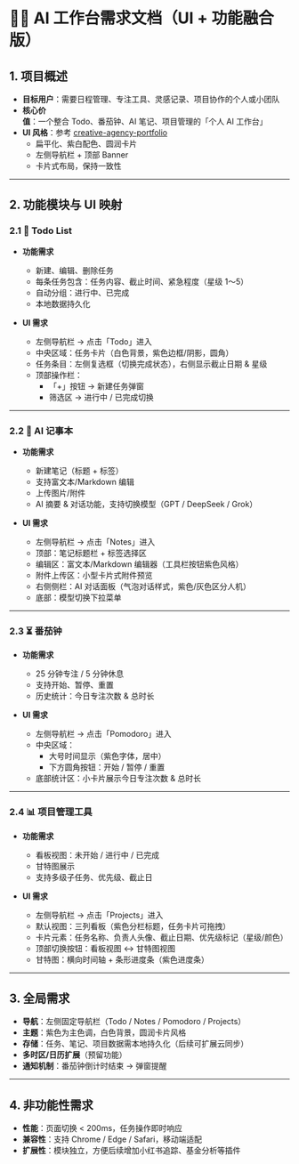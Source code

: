 # 🧑‍💻 AI 工作台需求文档（UI + 功能融合版）

## 1. 项目概述
- **目标用户**：需要日程管理、专注工具、灵感记录、项目协作的个人或小团队  
- **核心价值**：一个整合 Todo、番茄钟、AI 笔记、项目管理的「个人 AI 工作台」  
- **UI 风格**：参考 [creative-agency-portfolio](https://v0.app/chat/creative-agency-portfolio-8hAnJOfAeVj)  
  - 扁平化、紫白配色、圆润卡片  
  - 左侧导航栏 + 顶部 Banner  
  - 卡片式布局，保持一致性  

---

## 2. 功能模块与 UI 映射

### 2.1 📌 Todo List
- **功能需求**
  - 新建、编辑、删除任务  
  - 每条任务包含：任务内容、截止时间、紧急程度（星级 1～5）  
  - 自动分组：进行中、已完成  
  - 本地数据持久化  

- **UI 需求**
  - 左侧导航栏 → 点击「Todo」进入  
  - 中央区域：任务卡片（白色背景，紫色边框/阴影，圆角）  
  - 任务条目：左侧复选框（切换完成状态），右侧显示截止日期 & 星级  
  - 顶部操作栏：  
    - 「+」按钮 → 新建任务弹窗  
    - 筛选区 → 进行中 / 已完成切换  

---

### 2.2 📝 AI 记事本
- **功能需求**
  - 新建笔记（标题 + 标签）  
  - 支持富文本/Markdown 编辑  
  - 上传图片/附件  
  - AI 摘要 & 对话功能，支持切换模型（GPT / DeepSeek / Grok）  

- **UI 需求**
  - 左侧导航栏 → 点击「Notes」进入  
  - 顶部：笔记标题栏 + 标签选择区  
  - 编辑区：富文本/Markdown 编辑器（工具栏按钮紫色风格）  
  - 附件上传区：小型卡片式附件预览  
  - 右侧侧栏：AI 对话面板（气泡对话样式，紫色/灰色区分人机）  
  - 底部：模型切换下拉菜单  

---

### 2.3 ⏳ 番茄钟
- **功能需求**
  - 25 分钟专注 / 5 分钟休息  
  - 支持开始、暂停、重置  
  - 历史统计：今日专注次数 & 总时长  

- **UI 需求**
  - 左侧导航栏 → 点击「Pomodoro」进入  
  - 中央区域：  
    - 大号时间显示（紫色字体，居中）  
    - 下方圆角按钮：开始 / 暂停 / 重置  
  - 底部统计区：小卡片展示今日专注次数 & 总时长  

---

### 2.4 📊 项目管理工具
- **功能需求**
  - 看板视图：未开始 / 进行中 / 已完成  
  - 甘特图展示  
  - 支持多级子任务、优先级、截止日  

- **UI 需求**
  - 左侧导航栏 → 点击「Projects」进入  
  - 默认视图：三列看板（紫色分栏标题，任务卡片可拖拽）  
  - 卡片元素：任务名称、负责人头像、截止日期、优先级标记（星级/颜色）  
  - 顶部切换按钮：看板视图 ↔ 甘特图视图  
  - 甘特图：横向时间轴 + 条形进度条（紫色进度条）  

---

## 3. 全局需求
- **导航**：左侧固定导航栏（Todo / Notes / Pomodoro / Projects）  
- **主题**：紫色为主色调，白色背景，圆润卡片风格  
- **存储**：任务、笔记、项目数据需本地持久化（后续可扩展云同步）  
- **多时区/日历扩展**（预留功能）  
- **通知机制**：番茄钟倒计时结束 → 弹窗提醒  

---

## 4. 非功能性需求
- **性能**：页面切换 < 200ms，任务操作即时响应  
- **兼容性**：支持 Chrome / Edge / Safari，移动端适配  
- **扩展性**：模块独立，方便后续增加小红书追踪、基金分析等插件  
